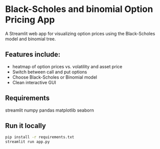 # Black-Scholes and binomial Option Pricing App

A Streamlit web app for visualizing option prices using the Black-Scholes model and binomial tree.

## Features include:
- heatmap of option prices vs. volatility and asset price
- Switch between call and put options
- Choose Black-Scholes or Binomial model
- Clean interactive GUI

## Requirements 
streamlit
numpy
pandas
matplotlib
seaborn

## Run it locally
```bash
pip install -r requirements.txt
streamlit run app.py
